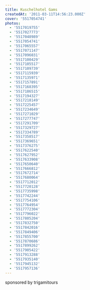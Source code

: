 ```yaml
---
title: Kuschelhotel Gams
createdAt: '2011-03-11T14:56:23.000Z'
cover: '5517054741'
photos:
  - '5517019755'
  - '5517027773'
  - '5517048989'
  - '5517054741'
  - '5517065557'
  - '5517071147'
  - '5517096031'
  - '5517100429'
  - '5517105517'
  - '5517109739'
  - '5517115939'
  - '5517135971'
  - '5517157891'
  - '5517168395'
  - '5517186515'
  - '5517194327'
  - '5517218149'
  - '5517225457'
  - '5517234649'
  - '5517271029'
  - '5517277747'
  - '5517291709'
  - '5517329727'
  - '5517334789'
  - '5517358517'
  - '5517369651'
  - '5517376275'
  - '5517622540'
  - '5517627952'
  - '5517633908'
  - '5517650640'
  - '5517666812'
  - '5517672714'
  - '5517680064'
  - '5517712012'
  - '5517720128'
  - '5517735998'
  - '5517742244'
  - '5517754106'
  - '5517764954'
  - '5517772304'
  - '5517796022'
  - '5517805204'
  - '5517832750'
  - '5517842016'
  - '5517849406'
  - '5517855700'
  - '5517870686'
  - '5517899262'
  - '5517905422'
  - '5517913288'
  - '5517935140'
  - '5517945132'
  - '5517957136'
---
```


sponsored by trigamitours